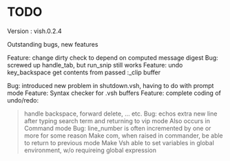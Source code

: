 # TODO

Version : vish.0.2.4

Outstanding bugs, new features

Feature:  change dirty check to depend on computed message digest
Bug: screwed up handle_tab, but run_snip still works
Feature: undo key_backspace get contents from passed :_clip buffer

Bug: introduced new problem in shutdown.vsh, having to do with  prompt mode
Feature: Syntax checker for .vsh buffers
Feature: complete coding of undo/redo:
> handle backspace, forward delete,    ... etc.
Bug: echos extra new line after typing search term and returning to vip mode
> Also occurs in Command mode
Bug: line_number is often incremented by one or more for some reason
Make com, when raised in commander, be able to return to previous mode
Make Vsh able to set variables in global environment, w/o requireing global expression

